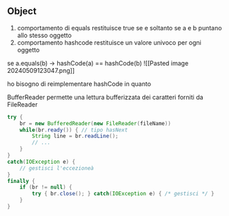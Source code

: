 ## Object
1. comportamento di equals
	restituisce true se e soltanto se a e b puntano allo stesso oggetto
2. comportamento hashcode
	restituisce un valore univoco per ogni oggetto

se a.equals(b) → hashCode(a) == hashCode(b)
![[Pasted image 20240509123047.png]]

ho bisogno di reimplementare hashCode in quanto

BufferReader permette una lettura bufferizzata dei caratteri forniti da FileReader
```java
try {
	br = new BufferedReader(new FileReader(fileName))
	while(br.ready()) { // tipo hasNext
		String line = br.readLine();
		// ...
	}
}
catch(IOException e) {
	// gestisci l'eccezioneà
}
finally {
	if (br != null) {
		try { br.close(); } catch(IOException e) { /* gestisci */ }
	}
}
```